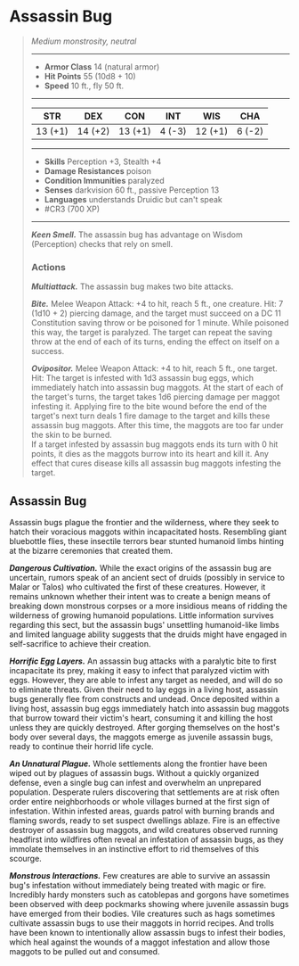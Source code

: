 # Assassin Bug
>*Medium monstrosity, neutral*
>___
>- **Armor Class** 14 (natural armor)
>- **Hit Points** 55 (10d8 + 10)
>- **Speed** 10 ft., fly 50 ft.
>___
>|STR|DEX|CON|INT|WIS|CHA|
>|:---:|:---:|:---:|:---:|:---:|:---:|
>|13 (+1)|14 (+2)|13 (+1)|4 (-3)|12 (+1)|6 (-2)|
>___
>- **Skills** Perception +3, Stealth +4
>- **Damage Resistances** poison
>- **Condition Immunities** paralyzed
>- **Senses** darkvision 60 ft., passive Perception 13
>- **Languages** understands Druidic but can't speak
>- #CR3 (700 XP)
>___
>***Keen Smell.*** The assassin bug has advantage on Wisdom (Perception) checks that rely on smell.  
>
>### Actions
>***Multiattack.*** The assassin bug makes two bite attacks.  
>
>***Bite.*** Melee Weapon Attack: +4 to hit, reach 5 ft., one creature. Hit: 7 (1d10 + 2) piercing damage, and the target must succeed on a DC 11 Constitution saving throw or be poisoned for 1 minute. While poisoned this way, the target is paralyzed. The target can repeat the saving throw at the end of each of its turns, ending the effect on itself on a success.  
>
>***Ovipositor.*** Melee Weapon Attack: +4 to hit, reach 5 ft., one target. Hit: The target is infested with 1d3 assassin bug eggs, which immediately hatch into assassin bug maggots. At the start of each of the target's turns, the target takes 1d6 piercing damage per maggot infesting it. Applying fire to the bite wound before the end of the target's next turn deals 1 fire damage to the target and kills these assassin bug maggots. After this time, the maggots are too far under the skin to be burned.  
>If a target infested by assassin bug maggots ends its turn with 0 hit points, it dies as the maggots burrow into its heart and kill it. Any effect that cures disease kills all assassin bug maggots infesting the target.

## Assassin Bug

Assassin bugs plague the frontier and the wilderness, where they seek to hatch their voracious maggots within incapacitated hosts. Resembling giant bluebottle flies, these insectile terrors bear stunted humanoid limbs hinting at the bizarre ceremonies that created them.

***Dangerous Cultivation.*** While the exact origins of the assassin bug are uncertain, rumors speak of an ancient sect of druids (possibly in service to Malar or Talos) who cultivated the first of these creatures. However, it remains unknown whether their intent was to create a benign means of breaking down monstrous corpses or a more insidious means of ridding the wilderness of growing humanoid populations. Little information survives regarding this sect, but the assassin bugs' unsettling humanoid-like limbs and limited language ability suggests that the druids might have engaged in self-sacrifice to achieve their creation.

***Horrific Egg Layers.*** An assassin bug attacks with a paralytic bite to first incapacitate its prey, making it easy to infect that paralyzed victim with eggs. However, they are able to infest any target as needed, and will do so to eliminate threats. Given their need to lay eggs in a living host, assassin bugs generally flee from constructs and undead. Once deposited within a living host, assassin bug eggs immediately hatch into assassin bug maggots that burrow toward their victim's heart, consuming it and killing the host unless they are quickly destroyed. After gorging themselves on the host's body over several days, the maggots emerge as juvenile assassin bugs, ready to continue their horrid life cycle.

***An Unnatural Plague.*** Whole settlements along the frontier have been wiped out by plagues of assassin bugs. Without a quickly organized defense, even a single bug can infest and overwhelm an unprepared population. Desperate rulers discovering that settlements are at risk often order entire neighborhoods or whole villages burned at the first sign of infestation. Within infested areas, guards patrol with burning brands and flaming swords, ready to set suspect dwellings ablaze. Fire is an effective destroyer of assassin bug maggots, and wild creatures observed running headfirst into wildfires often reveal an infestation of assassin bugs, as they immolate themselves in an instinctive effort to rid themselves of this scourge.

***Monstrous Interactions.*** Few creatures are able to survive an assassin bug's infestation without immediately being treated with magic or fire. Incredibly hardy monsters such as catoblepas and gorgons have sometimes been observed with deep pockmarks showing where juvenile assassin bugs have emerged from their bodies. Vile creatures such as hags sometimes cultivate assassin bugs to use their maggots in horrid recipes. And trolls have been known to intentionally allow assassin bugs to infest their bodies, which heal against the wounds of a maggot infestation and allow those maggots to be pulled out and consumed.